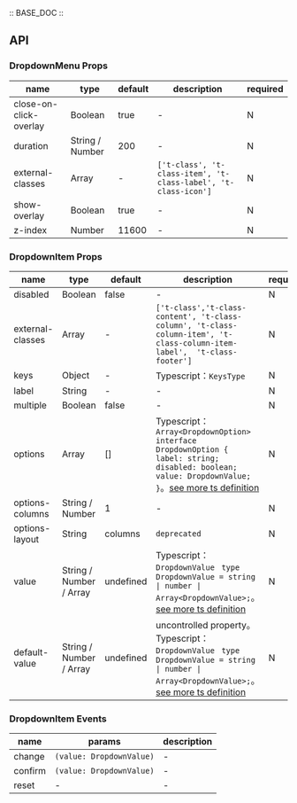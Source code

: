 :: BASE_DOC ::

## API
### DropdownMenu Props

name | type | default | description | required
-- | -- | -- | -- | --
close-on-click-overlay | Boolean | true | \- | N
duration | String / Number | 200 | \- | N
external-classes | Array | - | `['t-class', 't-class-item', 't-class-label', 't-class-icon']` | N
show-overlay | Boolean | true | \- | N
z-index | Number | 11600 | \- | N

### DropdownItem Props

name | type | default | description | required
-- | -- | -- | -- | --
disabled | Boolean | false | \- | N
external-classes | Array | - | `['t-class','t-class-content', 't-class-column', 't-class-column-item', 't-class-column-item-label',  't-class-footer']` | N
keys | Object | - | Typescript：`KeysType` | N
label | String | - | \- | N
multiple | Boolean | false | \- | N
options | Array | [] | Typescript：`Array<DropdownOption>` `interface DropdownOption { label: string; disabled: boolean; value: DropdownValue; }`。[see more ts definition](https://github.com/Tencent/tdesign-miniprogram/tree/develop/src/dropdown-item/type.ts) | N
options-columns | String / Number | 1 | \- | N
options-layout | String | columns | `deprecated` | N
value | String / Number / Array | undefined | Typescript：`DropdownValue ` `type DropdownValue = string \| number \| Array<DropdownValue>;`。[see more ts definition](https://github.com/Tencent/tdesign-miniprogram/tree/develop/src/dropdown-item/type.ts) | N
default-value | String / Number / Array | undefined | uncontrolled property。Typescript：`DropdownValue ` `type DropdownValue = string \| number \| Array<DropdownValue>;`。[see more ts definition](https://github.com/Tencent/tdesign-miniprogram/tree/develop/src/dropdown-item/type.ts) | N

### DropdownItem Events

name | params | description
-- | -- | --
change | `(value: DropdownValue)` | \-
confirm | `(value: DropdownValue)` | \-
reset | \- | \-
